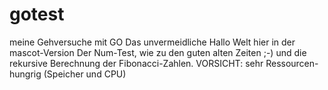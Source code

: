 # gotest
meine Gehversuche mit GO
  Das unvermeidliche Hallo Welt hier in der mascot-Version
  Der Num-Test, wie zu den guten alten Zeiten ;-)
und die rekursive Berechnung der Fibonacci-Zahlen. VORSICHT: sehr Ressourcen-hungrig (Speicher und CPU)